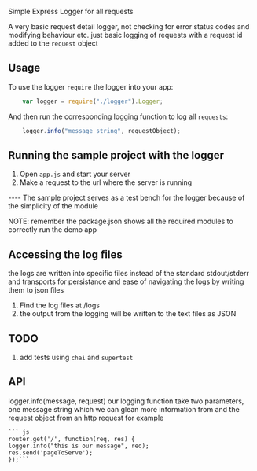 
 Simple Express Logger for all requests


A very basic request detail logger, not checking for error status codes and modifying behaviour etc. just basic logging of requests 
with a request id added to the `request` object


## Usage

To use the logger `require` the logger into your app:

``` js
	var logger = require("./logger").Logger;
```
And then run the corresponding logging function to log all `requests`:

``` js
	logger.info("message string", requestObject);
```

## Running the sample project with the logger

1) Open `app.js` and start your server
2) Make a request to the url where the server is running

---- The sample project serves as a test bench for the logger because of the simplicity of the module

NOTE: remember the package.json shows all the required modules to correctly run the demo app

## Accessing the log files

 the logs are written into specific files instead of the standard stdout/stderr and transports for persistance and ease of navigating the logs by writing them to json files
 

1) Find the log files at /logs
2) the output from the logging will be written to the text files as JSON

## TODO

1) add tests using `chai` and `supertest`

## API

logger.info(message, request)
    our logging function take two parameters, one message string which we can glean more information from
    and the request object from an http request for example
    
    ``` js
    router.get('/', function(req, res) {
    logger.info("this is our message", req);
    res.send('pageToServe');
    });```



